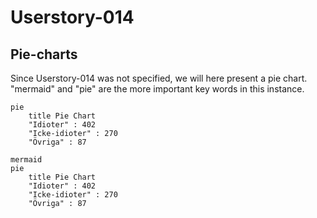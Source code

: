 # Userstory-014

## Pie-charts

Since Userstory-014 was not specified, we will here present a pie chart.<br>
"mermaid" and "pie" are the more important key words in this instance.

```mermaid
pie
    title Pie Chart
    "Idioter" : 402
    "Icke-idioter" : 270
    "Övriga" : 87 
```

```
mermaid
pie
    title Pie Chart
    "Idioter" : 402
    "Icke-idioter" : 270
    "Övriga" : 87 
```